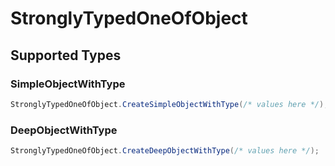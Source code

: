# StronglyTypedOneOfObject


## Supported Types

### SimpleObjectWithType

```csharp
StronglyTypedOneOfObject.CreateSimpleObjectWithType(/* values here */);
```

### DeepObjectWithType

```csharp
StronglyTypedOneOfObject.CreateDeepObjectWithType(/* values here */);
```
